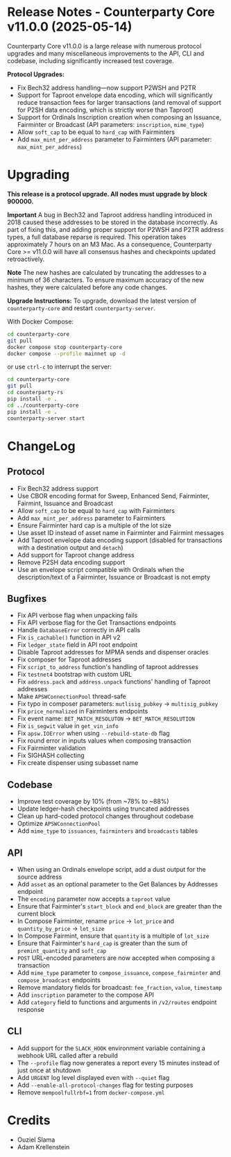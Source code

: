 # Release Notes - Counterparty Core v11.0.0 (2025-05-14)

Counterparty Core v11.0.0 is a large release with numerous protocol upgrades and many miscellaneous improvements to the API, CLI and codebase, including significantly increased test coverage.

**Protocol Upgrades:**
- Fix Bech32 address handling—now support P2WSH and P2TR
- Support for Taproot envelope data encoding, which will significantly reduce transaction fees for larger transactions (and removal of support for P2SH data encoding, which is strictly worse than Taproot)
- Support for Ordinals Inscription creation when composing an Issuance, Fairminter or Broadcast (API parameters: `inscription`, `mime_type`)
- Allow `soft_cap` to be equal to `hard_cap` with Fairminters
- Add `max_mint_per_address` parameter to Fairminters (API parameter: `max_mint_per_address`)

# Upgrading

**This release is a protocol upgrade. All nodes must upgrade by block 900000.**

**Important** A bug in Bech32 and Taproot address handling introduced in 2018 caused these addresses to be stored in the database incorrectly. As part of fixing this, and adding proper support for P2WSH and P2TR address types, a full database reparse is required. This operation takes approximately 7 hours on an M3 Mac. As a consequence, Counterparty Core >= v11.0.0 will have all consensus hashes and checkpoints updated retroactively.

**Note** The new hashes are calculated by truncating the addresses to a minimum of 36 characters. To ensure maximum accuracy of the new hashes, they were calculated before any code changes.

**Upgrade Instructions:**
To upgrade, download the latest version of `counterparty-core` and restart `counterparty-server`.

With Docker Compose:

```bash
cd counterparty-core
git pull
docker compose stop counterparty-core
docker compose --profile mainnet up -d
```

or use `ctrl-c` to interrupt the server:

```bash
cd counterparty-core
git pull
cd counterparty-rs
pip install -e .
cd ../counterparty-core
pip install -e .
counterparty-server start
```

# ChangeLog

## Protocol

- Fix Bech32 address support
- Use CBOR encoding format for Sweep, Enhanced Send, Fairminter, Fairmint, Issuance and Broadcast
- Allow `soft_cap` to be equal to `hard_cap` with Fairminters
- Add `max_mint_per_address` parameter to Fairminters
- Ensure Fairminter hard cap is a multiple of the lot size
- Use asset ID instead of asset name in Fairminter and Fairmint messages
- Add Taproot envelope data encoding support (disabled for transactions with a destination output and `detach`)
- Add support for Taproot change address
- Remove P2SH data encoding support
- Use an envelope script compatible with Ordinals when the description/text of a Fairminter, Issuance or Broadcast is not empty


## Bugfixes

- Fix API verbose flag when unpacking fails
- Fix API verbose flag for the Get Transactions endpoints
- Handle `DatabaseError` correctly in API calls
- Fix `is_cachable()` function in API v2
- Fix `ledger_state` field in API root endpoint
- Disable Taproot addresses for MPMA sends and dispenser oracles
- Fix composer for Taproot addresses
- Fix `script_to_address` function's handling of taproot addresses
- Fix `testnet4` bootstrap with custom URL
- Fix `address.pack` and `address.unpack` functions' handling of Taproot addresses
- Make `APSWConnectionPool` thread-safe
- Fix typo in composer parameters: `mutlisig_pubkey` -> `multisig_pubkey`
- Fix `price_normalized` in Fairminters endpoints
- Fix event name: `BET_MATCH_RESOLUTON` -> `BET_MATCH_RESOLUTION`
- Fix `is_segwit` value in `get_vin_info`
- Fix `apsw.IOError` when using `--rebuild-state-db` flag
- Fix round error in inputs values when composing transaction
- Fix Fairminter validation
- Fix SIGHASH collecting
- Fix create dispenser using subasset name

## Codebase

- Improve test coverage by 10% (from ~78% to ~88%)
- Update ledger-hash checkpoints using truncated addresses
- Clean up hard-coded protocol changes throughout codebase
- Optimize `APSWConnectionPool`
- Add `mime_type` to `issuances`, `fairminters` and `broadcasts` tables

## API

- When using an Ordinals envelope script, add a dust output for the source address
- Add `asset` as an optional parameter to the Get Balances by Addresses endpoint
- The `encoding` parameter now accepts a `taproot` value
- Ensure that Fairminter's `start_block` and `end_block` are greater than the current block
- In Compose Fairminter, rename `price` -> `lot_price` and `quantity_by_price` -> `lot_size`
- In Compose Fairmint, ensure that `quantity` is a multiple of `lot_size`
- Ensure that Fairminter's `hard_cap` is greater than the sum of `premint_quantity` and `soft_cap`
- `POST` URL-encoded parameters are now accepted when composing a transaction
- Add `mime_type` parameter to `compose_issuance`, `compose_fairminter` and `compose_broadcast` endpoints
- Remove mandatory fields for broadcast: `fee_fraction`, `value`, `timestamp`
- Add `inscription` parameter to the compose API
- Add `category` field to functions and arguments in `/v2/routes` endpoint response

## CLI

- Add support for the `SLACK_HOOK` environment variable containing a webhook URL called after a rebuild
- The `--profile` flag now generates a report every 15 minutes instead of just once at shutdown
- Add `URGENT` log level displayed even with `--quiet` flag
- Add `--enable-all-protocol-changes` flag for testing purposes
- Remove `mempoolfullrbf=1` from `docker-compose.yml`

# Credits

- Ouziel Slama
- Adam Krellenstein

